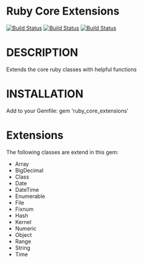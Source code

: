 Ruby Core Extensions 
====================

[![Build Status](https://travis-ci.org/sealink/ruby_core_extensions.png?branch=master)](https://travis-ci.org/sealink/ruby_core_extensions)
[![Build Status](https://gemnasium.com/sealink/ruby_core_extensions.png?travis)](https://gemnasium.com/sealink/ruby_core_extensions)
[![Build Status](https://codeclimate.com/github/sealink/ruby_core_extensions.png)](https://codeclimate.com/github/sealink/ruby_core_extensions)

# DESCRIPTION

Extends the core ruby classes with helpful functions

# INSTALLATION

Add to your Gemfile:
gem 'ruby_core_extensions'

# Extensions

The following classes are extend in this gem:

* Array
* BigDecimal
* Class
* Date
* DateTime
* Enumerable
* File
* Fixnum
* Hash
* Kernel
* Numeric
* Object
* Range
* String
* Time

